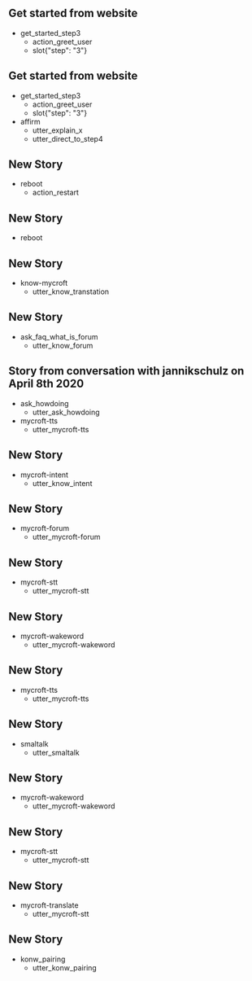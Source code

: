 ## Get started from website
* get_started_step3
    - action_greet_user
    - slot{"step": "3"}

## Get started from website
* get_started_step3
    - action_greet_user
    - slot{"step": "3"}
* affirm
    - utter_explain_x
    - utter_direct_to_step4

## New Story

* reboot
	- action_restart

## New Story

* reboot

## New Story

* know-mycroft
    - utter_know_transtation

## New Story

* ask_faq_what_is_forum
    - utter_know_forum

## Story from conversation with jannikschulz on April 8th 2020

* ask_howdoing
    - utter_ask_howdoing
* mycroft-tts
	- utter_mycroft-tts

## New Story

* mycroft-intent
    - utter_know_intent

## New Story

* mycroft-forum
    - utter_mycroft-forum

## New Story

* mycroft-stt
    - utter_mycroft-stt

## New Story

* mycroft-wakeword
    - utter_mycroft-wakeword

## New Story

* mycroft-tts
    - utter_mycroft-tts

## New Story

* smaltalk
    - utter_smaltalk

## New Story

* mycroft-wakeword
    - utter_mycroft-wakeword

## New Story

* mycroft-stt
    - utter_mycroft-stt

## New Story

* mycroft-translate
    - utter_mycroft-stt

## New Story

* konw_pairing
    - utter_konw_pairing

